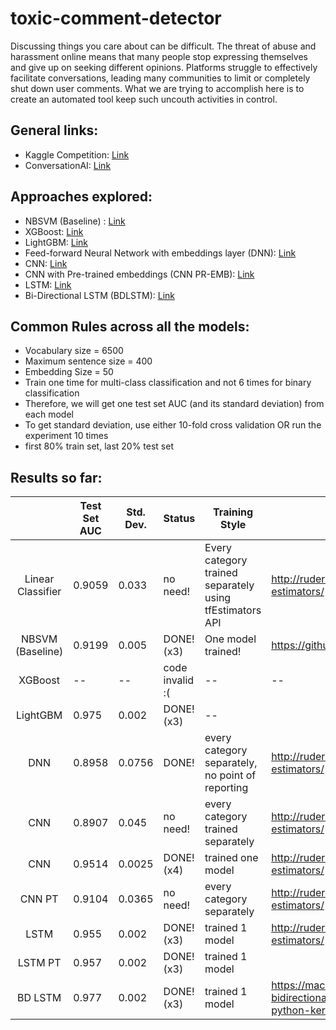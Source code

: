 # toxic-comment-detector

Discussing things you care about can be difficult. The threat of abuse and harassment online means that many people stop expressing themselves and give up on seeking different opinions. Platforms struggle to effectively facilitate conversations, leading many communities to limit or completely shut down user comments. What we are trying to accomplish here is to create an automated tool keep such uncouth activities in control.

## General links:
- Kaggle Competition: [Link][1]
- ConversationAI: [Link][2]


## Approaches explored:
- NBSVM (Baseline) : [Link][5]
- XGBoost: [Link][3]
- LightGBM: [Link][4]
- Feed-forward Neural Network with embeddings layer (DNN): [Link][10]
- CNN: [Link][6]
- CNN with Pre-trained embeddings (CNN PR-EMB): [Link][9]
- LSTM: [Link][7]
- Bi-Directional LSTM (BDLSTM): [Link][8]

## Common Rules across all the models:
- Vocabulary size = 6500
- Maximum sentence size = 400
- Embedding Size = 50
- Train one time for multi-class classification and not 6 times for binary classification
- Therefore, we will get one test set AUC (and its standard deviation) from each model
- To get standard deviation, use either 10-fold cross validation OR run the experiment 10 times
- first 80% train set, last 20% test set

## Results so far:

|                   | Test Set AUC | Std. Dev. | Status          | Training Style                                           | Reference                                                                                           |
|:-----------------:|--------------|-----------|-----------------|----------------------------------------------------------|-----------------------------------------------------------------------------------------------------|
| Linear Classifier | 0.9059       | 0.033     | no need!        | Every category trained separately using tfEstimators API | http://ruder.io/text-classification-tensorflow-estimators/                                          |
| NBSVM (Baseline)  | 0.9199       | 0.005     | DONE! (x3)      | One model trained!                                       | https://github.com/sidaw/nbsvm                                                                      |
| XGBoost           | --           | --        | code invalid :( | --                                                       | --                                                                                                  |
| LightGBM          | 0.975        | 0.002     | DONE! (x3)      | --                                                       |                                                                                                     |
| DNN               | 0.8958       | 0.0756    | DONE!           | every category separately, no point of reporting         | http://ruder.io/text-classification-tensorflow-estimators/                                          |
| CNN               | 0.8907       | 0.045     | no need!        | every category trained separately                        | http://ruder.io/text-classification-tensorflow-estimators/                                          |
| CNN               | 0.9514       | 0.0025    | DONE! (x4)      | trained one model                                        | http://ruder.io/text-classification-tensorflow-estimators/                                          |
| CNN PT            | 0.9104       | 0.0365    | no need!        | every category separately                                | http://ruder.io/text-classification-tensorflow-estimators/                                          |
| LSTM              | 0.955        | 0.002     | DONE! (x3)      | trained 1 model                                          | http://ruder.io/text-classification-tensorflow-estimators/                                          |
| LSTM PT           | 0.957        | 0.002     | DONE! (x3)      | trained 1 model                                          |                                                                                                     |
| BD LSTM           | 0.977        | 0.002     | DONE! (x3)      | trained 1 model                                          | https://machinelearningmastery.com/develop-bidirectional-lstm-sequence-classification-python-keras/ |


[1]: https://www.kaggle.com/c/jigsaw-toxic-comment-classification-challenge
[2]: https://conversationai.github.io/
[3]: ../XGBOOST/README.md
[4]: ../light-gbm/README.md
[5]: ../baseline/NBSVM.ipynb
[6]: ../djksf
[7]: ../sajfud
[8]: ../sajkhjfd
[9]: ../dsaif
[10]: ../sajif